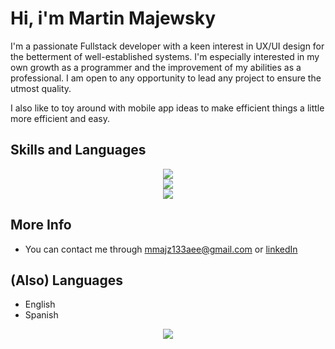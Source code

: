 Hi, i'm Martin Majewsky
=================================

I'm a passionate Fullstack developer with a keen interest in UX/UI design for the betterment of well-established systems. I'm especially interested in my own growth as a programmer and the improvement of my abilities as a professional. I am open to any opportunity to lead any project to ensure the utmost quality.

I also like to toy around with mobile app ideas to make efficient things a little more efficient and easy.

## Skills and Languages
<p align="center">
    <img src="https://skillicons.dev/icons?i=cs,java,kotlin,flutter,html,css,js,ts,php" /> <br/>
    <img src="https://skillicons.dev/icons?i=dotnet,spring,react,express,angular,laravel,sass,tailwind,mysql,mongo,firebase" /> <br/>
    <img src="https://skillicons.dev/icons?i=visualstudio,vscode,idea,androidstudio,figma" />
</p>

## More Info

* You can contact me through [mmajz133aee@gmail.com](mailto:mmajz133aee@gmail.com) or [linkedIn](www.linkedin.com/in/martin-majewsky-z/)

## (Also) Languages
* English
* Spanish

<p align="center">
    <a href="http://www.github.com/mmajewsky133"><img src="https://github-readme-streak-stats.herokuapp.com/?user=mmajewsky133&stroke=ffffff&background=1c1917&ring=0891b2&fire=0891b2&currStreakNum=ffffff&currStreakLabel=0891b2&sideNums=ffffff&sideLabels=ffffff&dates=ffffff&hide_border=true" /></a>
</p>

